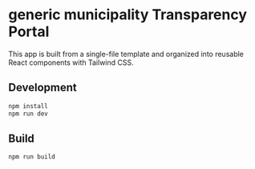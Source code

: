 # generic municipality Transparency Portal

This app is built from a single-file template and organized into reusable React components with Tailwind CSS.

## Development

```bash
npm install
npm run dev
```

## Build

```bash
npm run build
```
